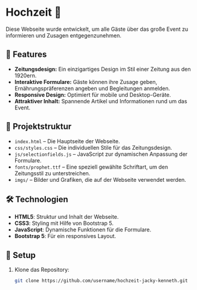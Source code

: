 # Hochzeit  🎉

Diese Webseite wurde entwickelt, um alle Gäste über das große Event zu informieren und Zusagen entgegenzunehmen.  

## 🌟 Features  
- **Zeitungsdesign:** Ein einzigartiges Design im Stil einer Zeitung aus den 1920ern.  
- **Interaktive Formulare:** Gäste können ihre Zusage geben, Ernährungspräferenzen angeben und Begleitungen anmelden.  
- **Responsive Design:** Optimiert für mobile und Desktop-Geräte.  
- **Attraktiver Inhalt:** Spannende Artikel und Informationen rund um das Event.  

## 📂 Projektstruktur  
- `index.html` – Die Hauptseite der Webseite.  
- `css/styles.css` – Die individuellen Stile für das Zeitungsdesign.  
- `js/selectionfields.js` – JavaScript zur dynamischen Anpassung der Formulare.  
- `fonts/prophet.ttf` – Eine speziell gewählte Schriftart, um den Zeitungsstil zu unterstreichen.  
- `imgs/` – Bilder und Grafiken, die auf der Webseite verwendet werden.  

## 🛠 Technologien  
- **HTML5**: Struktur und Inhalt der Webseite.  
- **CSS3**: Styling mit Hilfe von Bootstrap 5.  
- **JavaScript**: Dynamische Funktionen für die Formulare.  
- **Bootstrap 5**: Für ein responsives Layout.  

## 🚀 Setup  
1. Klone das Repository:  
   ```bash
   git clone https://github.com/username/hochzeit-jacky-kenneth.git
